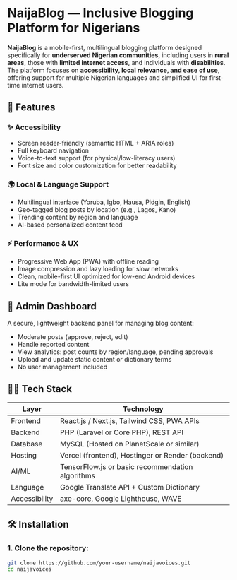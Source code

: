 # NaijaBlog — Inclusive Blogging Platform for Nigerians

**NaijaBlog** is a mobile-first, multilingual blogging platform designed specifically for **underserved Nigerian communities**, including users in **rural areas**, those with **limited internet access**, and individuals with **disabilities**. The platform focuses on **accessibility, local relevance, and ease of use**, offering support for multiple Nigerian languages and simplified UI for first-time internet users.


## 📌 Features

### ✨ Accessibility
- Screen reader-friendly (semantic HTML + ARIA roles)
- Full keyboard navigation
- Voice-to-text support (for physical/low-literacy users)
- Font size and color customization for better readability

### 🌍 Local & Language Support
- Multilingual interface (Yoruba, Igbo, Hausa, Pidgin, English)
- Geo-tagged blog posts by location (e.g., Lagos, Kano)
- Trending content by region and language
- AI-based personalized content feed

### ⚡ Performance & UX
- Progressive Web App (PWA) with offline reading
- Image compression and lazy loading for slow networks
- Clean, mobile-first UI optimized for low-end Android devices
- Lite mode for bandwidth-limited users



## 🔐 Admin Dashboard

A secure, lightweight backend panel for managing blog content:

- Moderate posts (approve, reject, edit)
- Handle reported content
- View analytics: post counts by region/language, pending approvals
- Upload and update static content or dictionary terms
- No user management included



## 🧑‍💻 Tech Stack

| Layer        | Technology           |
|--------------|----------------------|
| Frontend     | React.js / Next.js, Tailwind CSS, PWA APIs |
| Backend      | PHP (Laravel or Core PHP), REST API |
| Database     | MySQL (Hosted on PlanetScale or similar) |
| Hosting      | Vercel (frontend), Hostinger or Render (backend) |
| AI/ML        | TensorFlow.js or basic recommendation algorithms |
| Language     | Google Translate API + Custom Dictionary |
| Accessibility | axe-core, Google Lighthouse, WAVE |



## 🛠 Installation

### 1. Clone the repository:
```bash
git clone https://github.com/your-username/naijavoices.git
cd naijavoices
